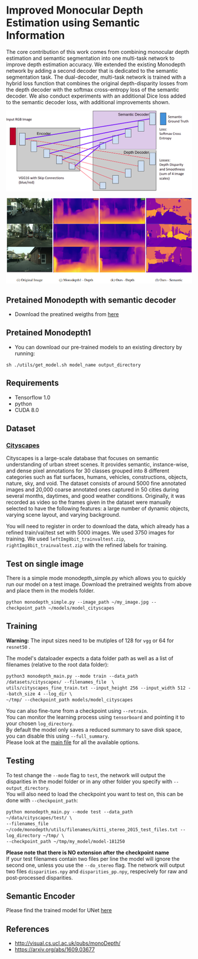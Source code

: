 # Improved Monocular Depth Estimation using Semantic Information

The core contribution of this work comes from combining monocular depth estimation and semantic segmentation into one multi-task network to improve depth estimation accuracy. We extended the existing Monodepth network by adding a second decoder that is dedicated to the semantic segmentation task. The dual-decoder, multi-task network is trained with a hybrid loss function that combines the original depth-disparity losses from the depth decoder with the softmax cross-entropy loss of the semantic decoder. We also conduct experiments with an additional Dice loss added to the semantic decoder loss, with additional improvements shown.

<p align="center">
  <img src="images/added_decoder.png">
</p>

<p align="center">
  <img src="images/result.png">
</p>

## Pretained Monodepth with semantic decoder

* Download the preatined weigths from [here](https://drive.google.com/file/d/1c9wwCP2MtJwdEyeBEmNiLSoicdlr_9XE/view?usp=sharing)

## Pretained Monodepth1

* You can download our pre-trained models to an existing directory by running:  
```shell
sh ./utils/get_model.sh model_name output_directory
```

## Requirements
* Tensorflow 1.0
* python 
* CUDA 8.0

## Dataset
### [Cityscapes](https://www.cityscapes-dataset.com)
Cityscapes is a large-scale database that focuses on semantic understanding of urban street scenes. It provides semantic, instance-wise, and dense pixel annotations for 30 classes grouped into 8 different categories such as flat surfaces, humans, vehicles, constructions, objects, nature, sky, and void. The dataset consists of around 5000 fine annotated images and 20,000 coarse annotated ones captured in 50 cities during several months, daytimes, and good weather conditions. Originally,  it was recorded as video so the frames given in the dataset were manually selected to have the following features: a large number of dynamic objects, varying scene layout, and varying background.

You will need to register in order to download the data, which already has a refined train/val/test set with 5000 images. We used 3750 images for training.
We used `leftImg8bit_trainvaltest.zip`, `rightImg8bit_trainvaltest.zip` with the refined labels for training. 

## Test on single image

There is a simple mode monodepth_simple.py which allows you to quickly run our model on a test image. Download the pretrained weights from above and place them in the models folder.

```
python monodepth_simple.py --image_path ~/my_image.jpg --checkpoint_path ~/models/model_cityscapes
```
## Training 

**Warning:** The input sizes need to be mutiples of 128 for `vgg` or 64 for `resnet50` . 

The model's dataloader expects a data folder path as well as a list of filenames (relative to the root data folder):  
```shell
python3 monodepth_main.py --mode train --data_path /datasets/cityscapes/ --filenames_file  \
utils/cityscapes_fine_train.txt --input_height 256 --input_width 512 --batch_size 4 --log_dir \
~/tmp/ --checkpoint_path models/model_cityscapes
```

You can also fine-tune from a checkpoint using `--retrain`.  
You can monitor the learning process using `tensorboard` and pointing it to your chosen `log_directory`.  
By default the model only saves a reduced summary to save disk space, you can disable this using `--full_summary`.  
Please look at the [main file](monodepth_main.py) for all the available options.

## Testing  
To test change the `--mode` flag to `test`, the network will output the disparities in the model folder or in any other folder you specify with `--output_directory`.  
You will also need to load the checkpoint you want to test on, this can be done with `--checkpoint_path`:  
```shell
python monodepth_main.py --mode test --data_path ~/data/cityscapes/test/ \
--filenames_file ~/code/monodepth/utils/filenames/kitti_stereo_2015_test_files.txt --log_directory ~/tmp/ \
--checkpoint_path ~/tmp/my_model/model-181250
```

**Please note that there is NO extension after the checkpoint name**  
If your test filenames contain two files per line the model will ignore the second one, unless you use the `--do_stereo` flag.
The network will output two files `disparities.npy` and `disparities_pp.npy`, respecively for raw and post-processed disparities.

## Semantic Encoder
Please find the trained model for UNet [here](https://drive.google.com/file/d/1WsEZgus1ca19VXXT7TN-1ljsESGhOEtr/view?usp=sharing)

## References
* http://visual.cs.ucl.ac.uk/pubs/monoDepth/
* https://arxiv.org/abs/1609.03677
